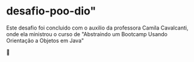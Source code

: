 # desafio-poo-dio"


Este desafio foi concluido com o auxilio da professora Camila Cavalcanti, onde ela ministrou o curso de "Abstraindo um Bootcamp Usando Orientação a Objetos em Java" 


:sparkling_heart:	
